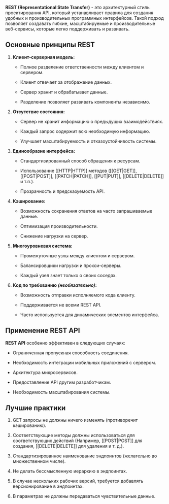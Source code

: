 **REST (Representational State Transfer)** - это архитектурный стиль проектирования API, который устанавливает правила для создания удобных и производительных программных интерфейсов. Такой подход позволяет создавать гибкие, масштабируемые и производительные веб-сервисы, которые легко поддерживать и развивать.

## Основные принципы REST

1. **Клиент-серверная модель:**

	- Полное разделение ответственности между клиентом и сервером.
	
	- Клиент отвечает за отображение данных.
	
	- Сервер хранит и обрабатывает данные.
	
	- Разделение позволяет развивать компоненты независимо.

2. **Отсутствие состояния:**

	- Сервер не хранит информацию о предыдущих взаимодействиях.
	
	- Каждый запрос содержит всю необходимую информацию.
	
	- Улучшает масштабируемость и отказоустойчивость системы.

3. **Единообразие интерфейса:**

	- Стандартизированный способ обращения к ресурсам.
	
	- Использование [[HTTP|HTTP]] методов ([[GET|GET]], [[POST|POST]], [[PATCH|PATCH]], [[PUT|PUT]], [[DELETE|DELETE]] и т.п.).
	
	- Прозрачность и предсказуемость API.

4. **Кэширование:**

	- Возможность сохранения ответов на часто запрашиваемые данные.
	
	- Оптимизация производительности.
	
	- Снижение нагрузки на сервер.

5. **Многоуровневая система:**

	- Промежуточные узлы между клиентом и сервером.
	
	- Балансировщики нагрузки и прокси-серверы.
	
	- Каждый узел знает только о своих соседях.

6. **Код по требованию *(необязательно)*:**

	- Возможность отправки исполняемого кода клиенту.
	
	- Поддерживается не всеми REST API.
	
	- Часто используется для динамических элементов интерфейса.

## Применение REST API

**REST API** особенно эффективен в следующих случаях:

- Ограниченная пропускная способность соединения.

- Необходимость интеграции мобильных приложений с сервером.

- Архитектура микросервисов.

- Предоставление API другим разработчикам.

- Необходимость масштабирования системы.

## Лучшие практики

1. GET запросы не должны ничего изменять (противоречит кэшированию).

2. Соответствующие методы должны использоваться для соответствующих действий (Например, [[POST|POST]] для создания, [[DELETE|DELETE]] для удаления и т. д.).

3. Стандартизированное наименование эндпоинтов (желательно во множественном числе).

4. Не делать бессмысленную иерархию в эндпоинтах.

5. В случае нескольких рабочих версий, требуется добавлять версионирование в эндпоинтах.

6. В параметрах  не должны передаваться чувствительные данные.